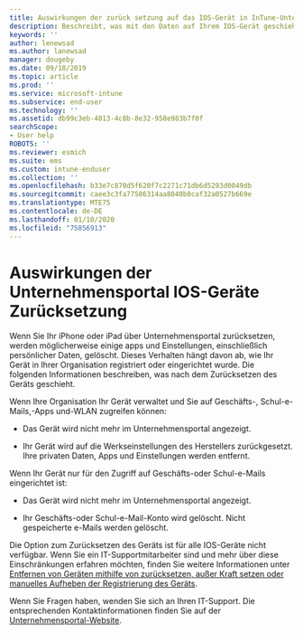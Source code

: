 ```yaml
---
title: Auswirkungen der zurück setzung auf das IOS-Gerät in InTune-Unternehmensportal | Microsoft-Dokumentation
description: Beschreibt, was mit den Daten auf Ihrem IOS-Gerät geschieht, nachdem Sie es in der InTune-Unternehmensportal zurückgesetzt haben.
keywords: ''
author: lenewsad
ms.author: lanewsad
manager: dougeby
ms.date: 09/18/2019
ms.topic: article
ms.prod: ''
ms.service: microsoft-intune
ms.subservice: end-user
ms.technology: ''
ms.assetid: db99c3eb-4813-4c8b-8e32-958e983b7f0f
searchScope:
- User help
ROBOTS: ''
ms.reviewer: esmich
ms.suite: ems
ms.custom: intune-enduser
ms.collection: ''
ms.openlocfilehash: b33e7c870d5f620f7c2271c71db6d5293d0049db
ms.sourcegitcommit: caee3c3fa77586314aa8040b0caf32a0527b669e
ms.translationtype: MTE75
ms.contentlocale: de-DE
ms.lasthandoff: 01/10/2020
ms.locfileid: "75856913"
---
```

# <a name="effects-of-company-portal-ios-device-reset"></a>Auswirkungen der Unternehmensportal IOS-Geräte Zurücksetzung 

Wenn Sie Ihr iPhone oder iPad über Unternehmensportal zurücksetzen, werden möglicherweise einige apps und Einstellungen, einschließlich persönlicher Daten, gelöscht. Dieses Verhalten hängt davon ab, wie Ihr Gerät in Ihrer Organisation registriert oder eingerichtet wurde. Die folgenden Informationen beschreiben, was nach dem Zurücksetzen des Geräts geschieht.  

Wenn Ihre Organisation Ihr Gerät verwaltet und Sie auf Geschäfts-, Schul-e-Mails,-Apps und-WLAN zugreifen können:

- Das Gerät wird nicht mehr im Unternehmensportal angezeigt.  

- Ihr Gerät wird auf die Werkseinstellungen des Herstellers zurückgesetzt. Ihre privaten Daten, Apps und Einstellungen werden entfernt.

Wenn Ihr Gerät nur für den Zugriff auf Geschäfts-oder Schul-e-Mails eingerichtet ist:

- Das Gerät wird nicht mehr im Unternehmensportal angezeigt.  

- Ihr Geschäfts-oder Schul-e-Mail-Konto wird gelöscht. Nicht gespeicherte e-Mails werden gelöscht.   

Die Option zum Zurücksetzen des Geräts ist für alle IOS-Geräte nicht verfügbar. Wenn Sie ein IT-Supportmitarbeiter sind und mehr über diese Einschränkungen erfahren möchten, finden Sie weitere Informationen unter [Entfernen von Geräten mithilfe von zurücksetzen, außer Kraft setzen oder manuelles Aufheben der Registrierung des Geräts](https://docs.microsoft.com/intune/devices-wipe).  

Wenn Sie Fragen haben, wenden Sie sich an Ihren IT-Support. Die entsprechenden Kontaktinformationen finden Sie auf der [Unternehmensportal-Website](https://go.microsoft.com/fwlink/?linkid=2010980).
